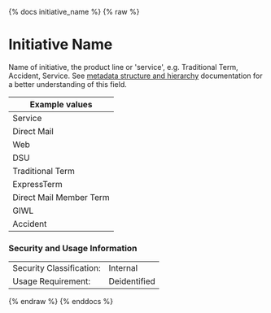 {% docs initiative_name %}
{% raw %}

# Initiative Name

Name of initiative, the product line or 'service', e.g. Traditional Term, Accident, Service. 
See [metadata structure and hierarchy](#!/model/model.aaa_life_data_platform.staging_metadata_metadata)
documentation for a better understanding of this field.

| Example values            |
|---------------------------|
| Service                   |
| Direct Mail               |
| Web                       |
| DSU                       |
| Traditional Term          |
| ExpressTerm               |
| Direct Mail Member Term   |
| GIWL                      |
| Accident                  |

### Security and Usage Information
|     |     |
| --- | --- |
| Security Classification: | Internal |
| Usage Requirement:       | Deidentified |

{% endraw %}
{% enddocs %}
